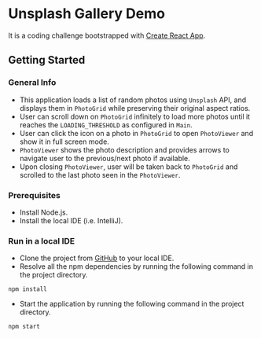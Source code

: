 # Unsplash Gallery Demo

It is a coding challenge bootstrapped with [Create React App](https://github.com/facebook/create-react-app).

## Getting Started

### General Info

* This application loads a list of random photos using `Unsplash` API, and displays them in `PhotoGrid` while preserving their original aspect ratios.
* User can scroll down on `PhotoGrid` infinitely to load more photos until it reaches the `LOADING_THRESHOLD` as configured in `Main`.
* User can click the icon on a photo in `PhotoGrid` to open `PhotoViewer` and show it in full screen mode.
* `PhotoViewer` shows the photo description and provides arrows to navigate user to the previous/next photo if available.
* Upon closing `PhotoViewer`, user will be taken back to `PhotoGrid` and scrolled to the last photo seen in the `PhotoViewer`.

### Prerequisites

* Install Node.js.
* Install the local IDE (i.e. IntelliJ).

### Run in a local IDE

* Clone the project from [GitHub](https://github.com/terrydship/unsplash-gallery) to your local IDE.
* Resolve all the npm dependencies by running the following command in the project directory.
```
npm install
```
* Start the application by running the following command in the project directory.
```
npm start
```
